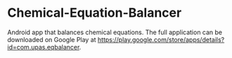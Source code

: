 Chemical-Equation-Balancer
==========================

Android app that balances chemical equations. The full application can be downloaded on
Google Play at https://play.google.com/store/apps/details?id=com.upas.eqbalancer.
